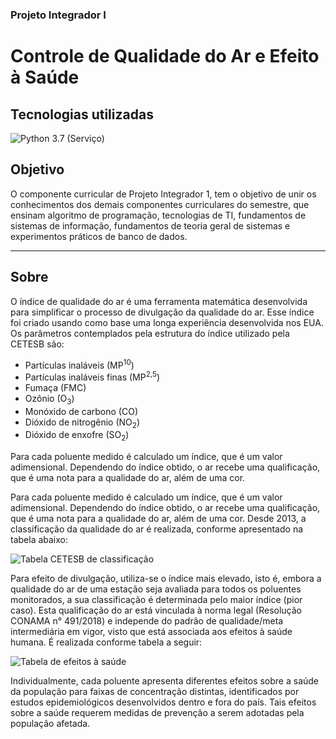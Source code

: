 ### Projeto Integrador I

# Controle de Qualidade do Ar e Efeito à Saúde

## Tecnologias utilizadas

![Python 3.7 (Serviço)](https://img.shields.io/badge/Python-3.11-4b8bbe?logo=Python&logoColor=4b8bbe)

## Objetivo

O componente curricular de Projeto Integrador 1, tem o objetivo de unir os conhecimentos dos demais componentes curriculares do semestre, que ensinam algoritmo de programação, tecnologias de TI, fundamentos de sistemas de informação, fundamentos de teoria geral de sistemas e experimentos práticos de banco de dados.

---

## Sobre

O índice de qualidade do ar é uma ferramenta matemática desenvolvida para simplificar o processo de divulgação da qualidade do ar. Esse índice foi criado usando como base uma longa experiência desenvolvida nos EUA.
Os parâmetros contemplados pela estrutura do índice utilizado pela CETESB são:

- Partículas inaláveis (MP<sup>10</sup>)
- Partículas inaláveis finas (MP<sup>2,5</sup>)
- Fumaça (FMC)
- Ozônio (O<sub>3</sub>)
- Monóxido de carbono (CO)
- Dióxido de nitrogênio (NO<sub>2</sub>)
- Dióxido de enxofre (SO<sub>2</sub>)

Para cada poluente medido é calculado um índice, que é um valor adimensional. Dependendo do índice obtido, o ar recebe uma qualificação, que é uma nota para a qualidade do ar, além de uma cor.

Para cada poluente medido é calculado um índice, que é um valor adimensional. Dependendo do índice obtido, o ar recebe uma qualificação, que é uma nota para a qualidade do ar, além de uma cor. Desde 2013, a classificação da qualidade do ar é realizada, conforme apresentado na tabela abaixo:

![Tabela CETESB de classificação](https://cdn.discordapp.com/attachments/1082412218517291143/1082786785865760828/image.png)

Para efeito de divulgação, utiliza-se o índice mais elevado, isto é, embora a qualidade do ar de uma estação seja avaliada para todos os poluentes monitorados, a sua classificação é determinada pelo maior índice (pior caso).
Esta qualificação do ar está vinculada à norma legal (Resolução CONAMA n° 491/2018) e independe do padrão de qualidade/meta intermediária em vigor, visto que está associada aos efeitos à saúde humana. É realizada conforme tabela a seguir:

![Tabela de efeitos à saúde](https://cdn.discordapp.com/attachments/1082412218517291143/1082786840144253060/image.png)

Individualmente, cada poluente apresenta diferentes efeitos sobre a saúde da população para faixas de concentração distintas, identificados por estudos epidemiológicos desenvolvidos dentro e fora do país. Tais efeitos sobre a saúde requerem medidas de prevenção a serem adotadas pela população afetada.
